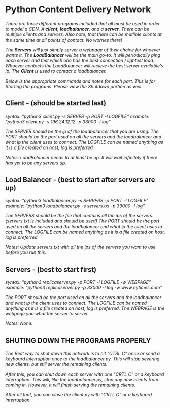 <h1>Python Content Delivery Network
<h6>

There are three different programs included that all must be used in order to model a CDN.
A **client**, **loadbalancer**, and a **server**. There can be multiple clients and servers. Also note,
that there can be mutliple clients at the same time at all points of contact. No worries there!

The **Servers** will just simply server a webpage of their choice for whoever wants it.
The **LoadBalancer** will be the main go-to. It will periodically ping each server and test which
one has the best connection / lightest load. Whoever contacts the LoadBalancer will recieve
the best server available's ip.
The **Client** is used to contact a loadbalancer.

Below is the appropriate commands and notes for each part.
This is for Starting the programs. Please view the Shutdown portion as well.



<h2>Client - (should be started last)
<h6>  
  syntax:  "python3 client.py -s SERVER -p PORT -l LOGFILE"
  example: "python3 client.py -s 196.24.12.12 -p 33000 -l log"

  The SERVER should be the ip of the loadbalancer that you are using.
  The PORT should be the port used on all the servers and the loadbalancer and what ip the client uses to connect.
  The LOGFILE can be named anything as it is a file created on host, log is preferred.

  Notes: LoadBalancer needs to at least be up. It will wait infinitely if
  there has yet to be any servers up.


<h2>Load Balancer - (best to start after servers are up)
<h6>
  syntax:  "python3 loadbalancer.py -s SERVERS -p PORT -l LOGFILE"
  example: "python3 loadbalancer.py -s servers.txt -p 33000 -l log"

  The SERVERS should be the file that contains all the ips of the servers.
  (servers.txt is included and should be used)
  The PORT should be the port used on all the servers and the loadbalancer and what ip the client uses to connect.
  The LOGFILE can be named anything as it is a file created on host, log is preferred.

  Notes: Update servers.txt with all the ips of the servers you want to use before you run this.


<h2>Servers - (best to start first)
<h6>  
  syntax:  "python3 replicaserver.py -p PORT -l LOGFILE -w WEBPAGE"
  example: "python3 replicaserver.py -p 33000 -l log -w www.nytimes.com"

  The PORT should be the port used on all the servers and the loadbalancer and what ip the client uses to connect.
  The LOGFILE can be named anything as it is a file created on host, log is preferred.
  The WEBPAGE is the webpage you what the server to server.

  Notes: None.




<h2>SHUTING DOWN THE PROGRAMS PROPERLY
<h6>  
The Best way to shut down this network is to hit "CTRL C" once or send a keyboard interruption once
to the loadbalancer.py. This will stop severing new clients, but still server the remaining clients.

After this, you can shut down each server with one "CRTL C" or a keyboard interruption. This will, like the
loadbalancer.py, stop any new clients from coming in. However, it will finish serving the remaining clients.

After all that, you can close the client.py with "CRTL C" or a keyboard interruption.




